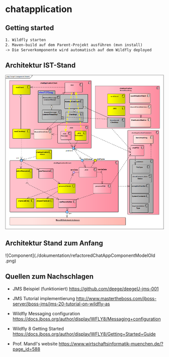 # chatapplication

## Getting started
    1. Wildfly starten
    2. Maven-build auf dem Parent-Projekt ausführen (mvn install)
    -> Die Serverkomponente wird automatisch auf dem Wildfly deployed

## Architektur IST-Stand
![Component](./dokumentation/refactoredChatAppComponentModel4.png)

## Architektur Stand zum Anfang
![Component](./dokumentation/refactoredChatAppComponentModelOld
.png)



## Quellen zum Nachschlagen
 - JMS Beispiel (funktioniert) https://github.com/deege/deegeU-jms-001
 - JMS Tutorial implementierung http://www.mastertheboss.com/jboss-server/jboss-jms/jms-20-tutorial-on-wildfly-as
 
 - Wildfly Messaging configuration https://docs.jboss.org/author/display/WFLY8/Messaging+configuration
 - Wildfly 8 Getting Started https://docs.jboss.org/author/display/WFLY8/Getting+Started+Guide
 
 
 - Prof. Mandl's website https://www.wirtschaftsinformatik-muenchen.de/?page_id=588
 